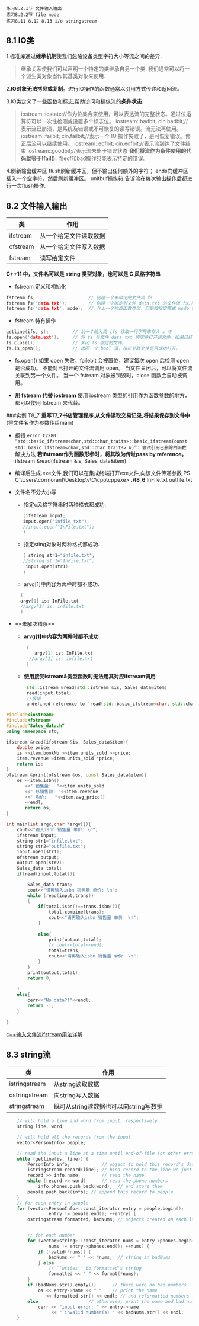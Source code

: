     练习8.2.1节 文件输入输出
    练习8.2.2节 file mode
    练习8.11 8.12 8.13 i/o stringstream


## 8.1 IO类
1.标准库通过**继承机制**使我们忽略设备类型字符大小等流之间的差异.
 >继承关系使我们可以声明一个特定的类继承自另一个类.
 >我们通常可以将一个派生类对象当作其基类对象来使用.

2.**IO对象无法拷贝或复制**。进行IO操作的函数通常以引用方式传递和返回流。

3.IO类定义了一些函数和标志,帮助访问和操纵流的**条件状态**.

 >iostream::iostate;//作为位集合来使用，可以表达流的完整状态。通过位运算符可以一次性检测或设置多个标志位。
 >iostream::badbit; cin.badbit;//表示流已崩溃，是系统及错误或不可恢复的读写错误。流无法再使用。
 >iostream::failbit; cin.failbit;//表示一个 IO 操作失败了，是可恢复错误。修正后流可以继续使用。
 >iostream::eofbit; cin.eofbit;//表示流到达了文件结束
 >iostream::goodbit;//表示流未处于错误状态
 **我们将流作为条件使用的代码就等于!fail().**
 而eof和bad操作只能表示特定的错误.

4.刷新输出缓冲区
  flush刷新缓冲区，但不输出任何额外的字符；
  ends向缓冲区插入一个空字符，然后刷新缓冲区。
  unitbuf操纵符,告诉流在每次输出操作后都进行一次flush操作.


   

## 8.2 文件输入输出
| 类 | 作用 |
| ------------ | ---------- |
| ifstream | 从一个给定文件读取数据 |
| ofstream | 从一个给定文件写入数据 |
| fstream | 读写给定文件 |

**C++11 中，文件名可以是 string 类型对象，也可以是 C 风格字符串**

- fstream 定义和初始化
 ```cpp
 fstream fs;                    // 创建一个未绑定的文件流 fs
 fstream fs('data.txt');        // 创建一个绑定到文件 data.txt 的文件流 fs,并打开文件 data.txt
 fstream fs('data.txt', mode);  // 与上一个构造函数类似，但是按指定模式 mode 打开文件
 ```
- fstream 特有操作
 ```cpp
 getline(ifs, s);         // 从一个输入流 ifs 读取一行字符串存入 s 中
 fs.open('data.ext');     // 将 fs 与文件 data.txt 绑定并打开该文件。如果已打开会发生错误。
 fs.close();              // 关闭 fs 绑定的文件。
 fs.is_open();            // 返回一个 bool 值，指出关联文件是否成功打开。
 ```

- fs.open()
 如果 open 失败，failebit 会被置位，建议每次 open 后检测 open 是否成功。
 不能对已打开的文件流调用 open。
 当文件关闭后，可以将文件流关联到另一个文件。
 当一个 fstream 对象被销毁时，close 函数会自动被调用。

- **用 fstream 代替 iostream**
 使用 iostream 类型的引用作为函数参数的地方，都可以使用 fstream 来代替。

###实例 T8_7
**重写T7_7书店管理程序,从文件读取交易记录,将结果保存到文件中.**
(将文件名作为参数传给main)

- 报错
 `error C2280: “std::basic_ifstream<char,std::char_traits>::basic_ifstream(const std::basic_ifstream<char,std::char_traits> &)”: 尝试引用已删除的函数`
 解决方法
 **若ifstream作为函数形参时，将其改为传址pass by reference。**
 ifstream &read(ifstream &is, Sales_data&item)

- 编译后生成.exe文件,我们可以在集成终端打开exe文件,向该文件传递参数
 PS C:\Users\cormorant\Desktop\v\C\cpp\cppexe> **.\t8_6** InFile.txt outfile.txt
- 文件名不分大小写
  - 指定c风格字符串时两种格式都成功.
  ```cpp
     (ifstream input;
     input.open("infile.txt");
     //input.open("InFile.txt");
     )
	 ```
  - 指定sting对象时两种格式都成功.
  ```cpp
     ( string str1="infile.txt";
     //string str1="InFile.txt"; 
      input.open(str1)
     )
  ```
   - arvg[1]中内容为两种时都不成功.
    ```cpp 
      (
      argv[1] is: InFile.txt
      //argv[1] is: infile.txt
      )
     ```
- ==未解决错误==
  - **arvg[1]中内容为两种时都不成功.**
    ```cpp
     (
        argv[1] is: InFile.txt
      //argv[1] is: infile.txt
     )
	```
  - **使用接受istream&类型函数时无法用其对应ifstream调用**
    ```cpp
     std::istream &read(std::istream &is, Sales_data&item)
     read(input,total)
     //报错
     undefined reference to `read(std::basic_ifstream<char, std::char_traits<char> >&, Sales_data&)'
	  ```
```cpp
#include<iostream>
#include<fstream>
#include"Sales_data.h"
using namespace std;

ifstream &read(ifstream &is, Sales_data&item){
    double price;
    is >>item.bookNo >>item.units_sold >>price;
    item.revenue =item.units_sold *price;
    return is;
}
ofstream &print(ofstream &os, const Sales_data&item){
    os <<item.isbn() 
       <<" 销售量:  "<<item.units_sold 
       <<" 总销售额: "<<item.revenue
       <<" 均价:   "<<item.avg_price()
       <<endl;
       return os;
}

int main(int argc,char *argv[]){
    cout<<"输入isbn 销售量 单价: \n";
    ifstream input;
    string str1="infile.txt";
    string str2="outfile.txt";
    input.open(str1);
    ofstream output;
    output.open(str2);
    Sales_data total;
    if(read(input,total)){

        Sales_data trans;
        cout<<"请再输入isbn 销售量 单价: \n";
        while (read(input,trans))
        {
            if(total.isbn()==trans.isbn()){
                total.combine(trans);
                cout<<"请再输入isbn 销售量 单价: \n";
            }
            
            else{
                print(output,total);
                // cout<<total<<endl;
                total=trans;
                cout<<"请再输入isbn 销售量 单价: \n";
            }
        }
        print(output,total);
        return 0;
        
    }
    else{
        cerr<<"No data?!"<<endl;
        return -1;
    }
    
}

```


[c++输入文件流ifstream用法详解](https://blog.csdn.net/sinat_36219858/article/details/80369255)
## 8.3 string流
| 类 | 作用 |
| ------ | -------- |
| istringstream | 从string读取数据 |
| ostringstream | 向string写入数据 |
| stringstream | 既可从string读数据也可以向string写数据 |	
```cpp
    // will hold a line and word from input, respectively
	string line, word;

	// will hold all the records from the input
	vector<PersonInfo> people;

	// read the input a line at a time until end-of-file (or other error)
	while (getline(is, line)) {       
		PersonInfo info;            // object to hold this record's data
	    istringstream record(line); // bind record to the line we just read
		record >> info.name;        // read the name
	    while (record >> word)      // read the phone numbers 
			info.phones.push_back(word);  // and store them
		people.push_back(info); // append this record to people
	}
	// for each entry in people
	for (vector<PersonInfo>::const_iterator entry = people.begin();
				entry != people.end(); ++entry) {    
		ostringstream formatted, badNums; // objects created on each loop
```
```cpp

		// for each number
		for (vector<string>::const_iterator nums = entry->phones.begin();
				nums != entry->phones.end(); ++nums) {  
			if (!valid(*nums)) {           
				badNums << " " << *nums;  // string in badNums
			} else                        
				// ``writes'' to formatted's string
				formatted << " " << format(*nums); 
		}
		if (badNums.str().empty())      // there were no bad numbers
			os << entry->name << " "    // print the name 
			   << formatted.str() << endl; // and reformatted numbers 
		else                   // otherwise, print the name and bad numbers
			cerr << "input error: " << entry->name 
			     << " invalid number(s) " << badNums.str() << endl;
	}
```

